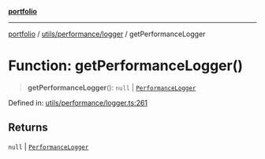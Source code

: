 [**portfolio**](../../../../README.md)

***

[portfolio](../../../../modules.md) / [utils/performance/logger](../README.md) / getPerformanceLogger

# Function: getPerformanceLogger()

> **getPerformanceLogger**(): `null` \| [`PerformanceLogger`](../classes/PerformanceLogger.md)

Defined in: [utils/performance/logger.ts:261](https://github.com/tnorlund/Portfolio/blob/cfacd1ba52b097157cf91fcd1d100902a8f59a1f/portfolio/utils/performance/logger.ts#L261)

## Returns

`null` \| [`PerformanceLogger`](../classes/PerformanceLogger.md)
